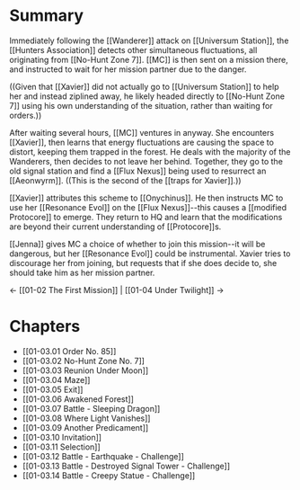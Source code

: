 # Summary
Immediately following the [[Wanderer]] attack on [[Universum Station]], the [[Hunters Association]] detects other simultaneous fluctuations, all originating from [[No-Hunt Zone 7]]. [[MC]] is then sent on a mission there, and instructed to wait for her mission partner due to the danger.

((Given that [[Xavier]] did not actually go to [[Universum Station]] to help her and instead ziplined away, he likely headed directly to [[No-Hunt Zone 7]] using his own understanding of the situation, rather than waiting for orders.))

After waiting several hours, [[MC]] ventures in anyway. She encounters [[Xavier]], then learns that energy fluctuations are causing the space to distort, keeping them trapped in the forest. He deals with the majority of the Wanderers, then decides to not leave her behind. Together, they go to the old signal station and find a [[Flux Nexus]] being used to resurrect an [[Aeonwyrm]]. ((This is the second of the [[traps for Xavier]].))

[[Xavier]] attributes this scheme to [[Onychinus]]. He then instructs MC to use her [[Resonance Evol]] on the [[Flux Nexus]]--this causes a [[modified Protocore]] to emerge. They return to HQ and learn that the modifications are beyond their current understanding of [[Protocore]]s.

[[Jenna]] gives MC a choice of whether to join this mission--it will be dangerous, but her [[Resonance Evol]] could be instrumental. Xavier tries to discourage her from joining, but requests that if she does decide to, she should take him as her mission partner.

← [[01-02 The First Mission]] | [[01-04 Under Twilight]] →
# Chapters
* [[01-03.01 Order No. 85]]
* [[01-03.02 No-Hunt Zone No. 7]]
* [[01-03.03 Reunion Under Moon]]
* [[01-03.04 Maze]]
* [[01-03.05 Exit]]
* [[01-03.06 Awakened Forest]]
* [[01-03.07 Battle - Sleeping Dragon]]
* [[01-03.08 Where Light Vanishes]]
* [[01-03.09 Another Predicament]]
* [[01-03.10 Invitation]]
* [[01-03.11 Selection]]
* [[01-03.12 Battle - Earthquake - Challenge]]
* [[01-03.13 Battle - Destroyed Signal Tower - Challenge]]
* [[01-03.14 Battle - Creepy Statue - Challenge]]